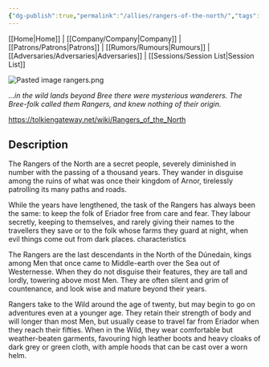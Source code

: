 ```yaml
---
{"dg-publish":true,"permalink":"/allies/rangers-of-the-north/","tags":["TOR","lord-of-the-rings","tolkien"]}
---
```


[[Home\|Home]] | [[Company/Company\|Company]] | [[Patrons/Patrons\|Patrons]] | [[Rumors/Rumours\|Rumours]] | [[Adversaries/Adversaries\|Adversaries]] | [[Sessions/Session List\|Session List]]

![Pasted image rangers.png](/img/user/zz_assetts/Pasted%20image%20rangers.png)

*…in the wild lands beyond Bree there were mysterious wanderers.
The Bree-folk called them Rangers, and knew nothing of their origin.*

https://tolkiengateway.net/wiki/Rangers_of_the_North
## Description

The Rangers of the North are a secret people, severely diminished
in number with the passing of a thousand years. They
wander in disguise among the ruins of what was once their
kingdom of Arnor, tirelessly patrolling its many paths and
roads.

While the years have lengthened, the task of the Rangers
has always been the same: to keep the folk of Eriador free
from care and fear. They labour secretly, keeping to themselves,
and rarely giving their names to the travellers they
save or to the folk whose farms they guard at night, when
evil things come out from dark places.
characteristics

The Rangers are the last descendants in the North of the
Dúnedain, kings among Men that once came to Middle-earth
over the Sea out of Westernesse. When they do not disguise
their features, they are tall and lordly, towering above most
Men. They are often silent and grim of countenance, and
look wise and mature beyond their years.

Rangers take to the Wild around the age of twenty, but
may begin to go on adventures even at a younger age. They
retain their strength of body and will longer than most Men,
but usually cease to travel far from Eriador when they reach
their fifties. When in the Wild, they wear comfortable but
weather-beaten garments, favouring high leather boots and
heavy cloaks of dark grey or green cloth, with ample hoods
that can be cast over a worn helm.
